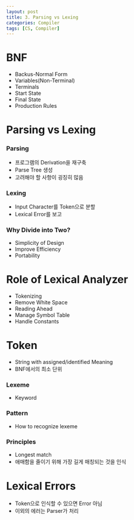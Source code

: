 ```yaml
---
layout: post
title: 3. Parsing vs Lexing
categories: Compiler
tags: [CS, Compiler]
---
```


# BNF

- Backus-Normal Form
- Variables(Non-Terminal)
- Terminals
- Start State
- Final State
- Production Rules

# Parsing vs Lexing

### Parsing

- 프로그램의 Derivation을 재구축
- Parse Tree 생성
- 고려해야 할 사항이 굉징히 많음

### Lexing

- Input Character를 Token으로 분할
- Lexical Error를 보고

### Why Divide into Two?

- Simplicity of Design
- Improve Efficiency
- Portability

# Role of Lexical Analyzer

- Tokenizing
- Remove White Space
- Reading Ahead
- Manage Symbol Table
- Handle Constants

# Token

- String with assigned/identified Meaning
- BNF에서의 최소 단위

### Lexeme

- Keyword

### Pattern

- How to recognize lexeme

### Principles

- Longest match
- 애매함을 줄이기 위해 가장 길게 매칭되는 것을 인식

# Lexical Errors

- Token으로 인식할 수 있으면 Error 아님
- 이외의 에러는 Parser가 처리
